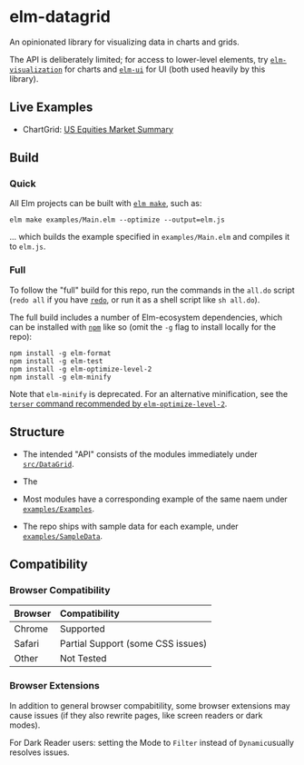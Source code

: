 
# elm-datagrid

An opinionated library for visualizing data in charts and grids.

The API is deliberately limited; for access to lower-level elements, try [`elm-visualization`](https://package.elm-lang.org/packages/gampleman/elm-visualization/latest/) for charts and [`elm-ui`](https://package.elm-lang.org/packages/mdgriffith/elm-ui/latest/) for UI (both used heavily by this library).

## Live Examples

- ChartGrid: [US Equities Market Summary](https://tarokuriyama.com/useq/)


## Build

### Quick

All Elm projects can be built with [`elm make`](https://elmprogramming.com/elm-make.html), such as:

```
elm make examples/Main.elm --optimize --output=elm.js
```

... which builds the example specified in `examples/Main.elm` and compiles it to `elm.js`.


### Full

To follow the "full" build for this repo, run the commands in the `all.do` script (`redo all` if you have [`redo`](https://redo.readthedocs.io/en/latest/), or run it as a shell script like `sh all.do`).

The full build includes a number of Elm-ecosystem dependencies, which can be installed with [`npm`](https://nodejs.org/en/) like so (omit the `-g` flag to install locally for the repo):

```
npm install -g elm-format
npm install -g elm-test
npm install -g elm-optimize-level-2
npm install -g elm-minify
```

Note that `elm-minify` is deprecated. For an alternative minification, see the [`terser` command recommended by `elm-optimize-level-2`](https://github.com/mdgriffith/elm-optimize-level-2/blob/HEAD/notes/minification.md).

## Structure

- The intended "API" consists of the modules immediately under [`src/DataGrid`](https://github.com/tkuriyama/elm-datagrid/tree/master/src/DataGrid).

- The 

- Most modules have a corresponding example of the same naem under [`examples/Examples`](https://github.com/tkuriyama/elm-datagrid/tree/master/examples/Examples). 

- The repo ships with sample data for each example, under [`examples/SampleData`](https://github.com/tkuriyama/elm-datagrid/tree/master/examples/SampleData).


## Compatibility

### Browser Compatibility

| Browser | Compatibility                     |
|:--------|:----------------------------------|
| Chrome  | Supported                         |
| Safari  | Partial Support (some CSS issues) |
| Other   | Not Tested                        |

### Browser Extensions

In addition to general browser compabitility, some browser extensions may cause issues (if they also rewrite pages, like screen readers or dark modes).

For Dark Reader users: setting the Mode to `Filter` instead of `Dynamic`usually resolves issues.

